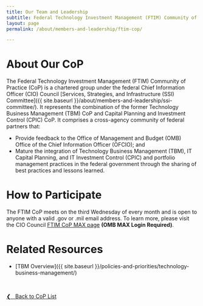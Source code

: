 ```yaml
---
title: Our Team and Leadership
subtitle: Federal Technology Investment Management (FTIM) Community of Practice
layout: page
permalink: /about/members-and-leadership/ftim-cop/

---
```

# About Our CoP
The Federal Technology Investment Management (FTIM) Community of Practice (CoP) is a chartered group under the federal Chief Information Officer (CIO) Council [Services, Strategies, and Infrastructure (SSI) Committee]({{ site.baseurl }}/about/members-and-leadership/ssi-committee/). It represents the combination of the former Technology Business Management (TBM) CoP and Capital Planning and Investment Control (CPIC) CoP.  It comprises a cross-agency community of federal partners that:
- Provide feedback to the Office of Management and Budget (OMB) Office of the Chief Information Officer (OFCIO); and
- Mature the integration of Technology Business Management (TBM),  IT Capital Planning, and IT Investment Control (CPIC) and portfolio management practices in the federal government through the sharing of best practices and lessons learned.

# How to Participate
The FTIM CoP meets on the third Wednesday of every month and is open to anyone with a valid .gov or .mil email address. To learn more, please visit the CIO Council [FTIM CoP MAX page](https://community.max.gov/x/YAWIRg) **(OMB MAX Login Required)**.

# Related Resources
* [TBM Overview]({{ site.baseurl }}/policies-and-priorities/technology-business-management/)

&nbsp;

<a href="{{site.baseurl}}/about/members-and-leadership/#council-committees">&#10094; &nbsp; Back to CoP List</a><br>
